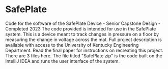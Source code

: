 # SafePlate
Code for the software of the SafePlate Device - Senior Capstone Design - Completed 2023
The code provided is intended for use in the SafePlate system. This is a device meant to track changes in pressure on a floor by measuring the change in voltage across the mat. Full project description is available with access to the University of Kentucky Engineering Department. Read the final paper for instructions on recreating this project. 
There are 3 files here. The file titled "SafePlate.zip" is the code built on the IntelliJ IDEA and runs the user interface of the system. 
